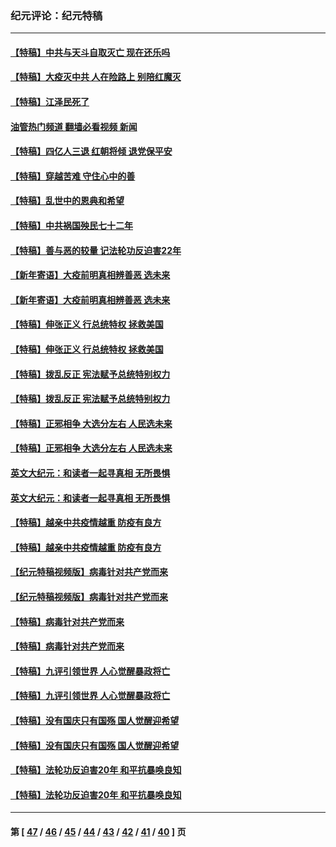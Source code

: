 ### 纪元评论：纪元特稿
---
#### [【特稿】中共与天斗自取灭亡 现在还乐吗](../../pages/nsc424/n13897482.md?03250330) 
#### [【特稿】大疫灭中共 人在险路上 别陪红魔灭](../../pages/nsc424/n13890697.md?03250330) 
#### [【特稿】江泽民死了](../../pages/nsc424/n13876300.md?03250330) 
#### [油管热门频道 翻墙必看视频 新闻](ok?03250330)
#### [【特稿】四亿人三退 红朝将倾 退党保平安](../../pages/nsc424/n13794378.md?03250330) 
#### [【特稿】穿越苦难 守住心中的善](../../pages/nsc424/n13784979.md?03250330) 
#### [【特稿】乱世中的恩典和希望](../../pages/nsc424/n13734687.md?03250330) 
#### [【特稿】中共祸国殃民七十二年](../../pages/nsc424/n13272607.md?03250330) 
#### [【特稿】善与恶的较量 记法轮功反迫害22年](../../pages/nsc424/n13086597.md?03250330) 
#### [【新年寄语】大疫前明真相辨善恶 选未来](../../pages/nsc424/n12660855.md?03250330) 
#### [【新年寄语】大疫前明真相辨善恶 选未来](../../pages/nsc424/n12660855.md?03250330) 
#### [【特稿】伸张正义 行总统特权 拯救美国](../../pages/nsc424/n12616806.md?03250330) 
#### [【特稿】伸张正义 行总统特权 拯救美国](../../pages/nsc424/n12616806.md?03250330) 
#### [【特稿】拨乱反正 宪法赋予总统特别权力](../../pages/nsc424/n12598306.md?03250330) 
#### [【特稿】拨乱反正 宪法赋予总统特别权力](../../pages/nsc424/n12598306.md?03250330) 
#### [【特稿】正邪相争 大选分左右 人民选未来](../../pages/nsc424/n12545208.md?03250330) 
#### [【特稿】正邪相争 大选分左右 人民选未来](../../pages/nsc424/n12545208.md?03250330) 
#### [英文大纪元：和读者一起寻真相 无所畏惧](../../pages/nsc424/n12542027.md?03250330) 
#### [英文大纪元：和读者一起寻真相 无所畏惧](../../pages/nsc424/n12542027.md?03250330) 
#### [【特稿】越亲中共疫情越重 防疫有良方](../../pages/nsc424/n12042989.md?03250330) 
#### [【特稿】越亲中共疫情越重 防疫有良方](../../pages/nsc424/n12042989.md?03250330) 
#### [【纪元特稿视频版】病毒针对共产党而来](../../pages/nsc424/n11977328.md?03250330) 
#### [【纪元特稿视频版】病毒针对共产党而来](../../pages/nsc424/n11977328.md?03250330) 
#### [【特稿】病毒针对共产党而来](../../pages/nsc424/n11928818.md?03250330) 
#### [【特稿】病毒针对共产党而来](../../pages/nsc424/n11928818.md?03250330) 
#### [【特稿】九评引领世界 人心觉醒暴政将亡](../../pages/nsc424/n11660496.md?03250330) 
#### [【特稿】九评引领世界 人心觉醒暴政将亡](../../pages/nsc424/n11660496.md?03250330) 
#### [【特稿】没有国庆只有国殇 国人觉醒迎希望](../../pages/nsc424/n11549354.md?03250330) 
#### [【特稿】没有国庆只有国殇 国人觉醒迎希望](../../pages/nsc424/n11549354.md?03250330) 
#### [【特稿】法轮功反迫害20年 和平抗暴唤良知](../../pages/nsc424/n11389135.md?03250330) 
#### [【特稿】法轮功反迫害20年 和平抗暴唤良知](../../pages/nsc424/n11389135.md?03250330) 

---
#### 第 [ [47](./47.md?03250330) / [46](./46.md?03250330) / [45](./45.md?03250330) / [44](./44.md?03250330) / [43](./43.md?03250330) / [42](./42.md?03250330) / [41](./41.md?03250330) / [40](./40.md?03250330) ] 页
